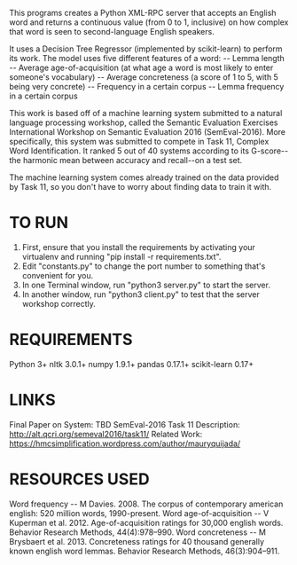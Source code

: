 This programs creates a Python XML-RPC server that accepts an English
word and returns a continuous value (from 0 to 1, inclusive) on how complex that
word is seen to second-language English speakers.

It uses a Decision Tree Regressor (implemented by scikit-learn) to perform its
work. The model uses five different features of a word:
-- Lemma length
-- Average age-of-acquisition (at what age a word is most likely to enter
   someone's vocabulary)
-- Average concreteness (a score of 1 to 5, with 5 being very concrete)
-- Frequency in a certain corpus
-- Lemma frequency in a certain corpus

This work is based off of a machine learning system submitted to a natural
language processing workshop, called the Semantic Evaluation Exercises
International Workshop on Semantic Evaluation 2016 (SemEval-2016). More
specifically, this system was submitted to compete in Task 11, Complex Word
Identification. It ranked 5 out of 40 systems according to its G-score--the
harmonic mean between accuracy and recall--on a test set.

The machine learning system comes already trained on the data provided by Task
11, so you don't have to worry about finding data to train it with.


TO RUN
======
1. First, ensure that you install the requirements by activating your virtualenv
and running "pip install -r requirements.txt".
3. Edit "constants.py" to change the port number to something that's convenient
for you.
2. In one Terminal window, run "python3 server.py" to start the server.
3. In another window, run "python3 client.py" to test that the server workshop
correctly.


REQUIREMENTS
============
Python 3+
nltk 3.0.1+
numpy 1.9.1+
pandas 0.17.1+
scikit-learn 0.17+


LINKS
=====
Final Paper on System: TBD
SemEval-2016 Task 11 Description: http://alt.qcri.org/semeval2016/task11/
Related Work: https://hmcsimplification.wordpress.com/author/mauryquijada/


RESOURCES USED
==============
Word frequency -- M Davies. 2008. The corpus of contemporary american english:
  520 million words, 1990-present.
Word age-of-acquisition -- V Kuperman et al. 2012. Age-of-acquisition ratings
  for 30,000 english words. Behavior Research Methods, 44(4):978–990.
Word concreteness -- M Brysbaert et al. 2013. Concreteness ratings for 40
  thousand generally known english word lemmas. Behavior Research Methods,
  46(3):904–911.
